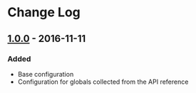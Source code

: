 # Change Log

## [1.0.0] - 2016-11-11
### Added
- Base configuration
- Configuration for globals collected from the API reference

[1.0.0]: https://github.com/langri-sha/eslint-config-screeps/compare/61f280ca...v1.0.0
